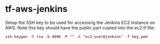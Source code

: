 # tf-aws-jenkins

Setup the SSH key to be used for accessing the Jenkins EC2 Instance on AWS.  Note this key should have the public part copied into the ec2.tf file:

`ssh-keygen -t rsa -b 4096 -P "" -C "ec2-user@jenkins" -f key.pem`
